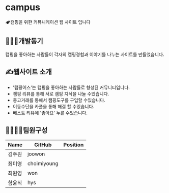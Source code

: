 # campus
🏕️캠핑을 위한 커뮤니케이션 웹 사이트 입니다


👩🏻‍💻개발동기
----
캠핑을 좋아하는 사람들이 각자의 캠핑경험과 이야기를 나누는 사이트를 만들었습니다.



✍️웹사이트 소개
--
- '캠핑어스'는 캠핑을 좋아하는 사람들로 형성된 커뮤니티입니다.
- 캠핑 리뷰를 통해 서로 캠핑 지식을 나눌 수있습니다.
- 중고거래를 통해서 캠핑도구를 구입할 수있습니다.
- 이동수단을 카풀을 통해 해결 할 수있습니다.
- 베스트 리뷰에 '좋아요' 누를 수있습니다.


👨‍👨‍👧‍👧팀원구성
--
| Name |GitHub | Position |
| --- | --- | --- |
|김주원| joowon |    |
|최미영| choimiyoung |    |
|최원영| won |    |
|함윤식| hys |    |
